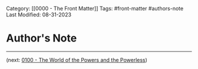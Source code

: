 Category: [[0000 - The Front Matter]]
Tags: #front-matter #authors-note 
Last Modified: 08-31-2023
# Author's Note

****

(next: [0100 - The World of the Powers and the Powerless](0100%20-%20The%20World%20of%20the%20Powers%20and%20the%20Powerless/0100%20-%20The%20World%20of%20the%20Powers%20and%20the%20Powerless.md))